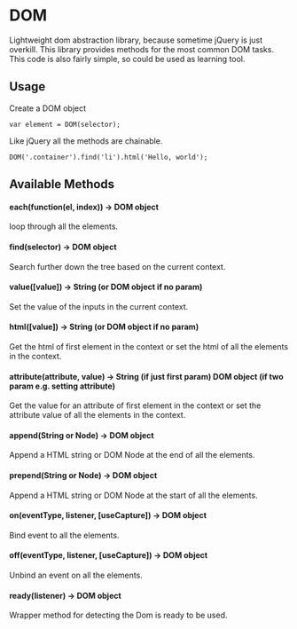 # DOM
Lightweight dom abstraction library, because sometime jQuery is just overkill. This library provides methods for the most common DOM tasks.
This code is also fairly simple, so could be used as learning tool. 

## Usage

Create a DOM object
```
var element = DOM(selector);
```

Like jQuery all the methods are chainable.

```
DOM('.container').find('li').html('Hello, world');
```

## Available Methods
#### each(function(el, index)) -> DOM object

loop through all the elements.

#### find(selector) -> DOM object

Search further down the tree based on the current context.

#### value([value]) -> String (or DOM object if no param)

Set the value of the inputs in the current context.

#### html([value]) -> String (or DOM object if no param)

Get the html of first element in the context or set the html of all the elements in the context.

#### attribute(attribute, value) -> String (if just first param) DOM object (if two param e.g. setting attribute)

 Get the value for an attribute of first element in the context or set the attribute value of all the elements in the context.

#### append(String or Node) -> DOM object

Append a HTML string or DOM Node at the end of all the elements.

#### prepend(String or Node) -> DOM object

Append a HTML string or DOM Node at the start of all the elements.

#### on(eventType, listener, [useCapture]) -> DOM object

Bind event to all the elements.

#### off(eventType, listener, [useCapture]) -> DOM object

Unbind an event on all the elements.

#### ready(listener) -> DOM object

Wrapper method for detecting the Dom is ready to be used.